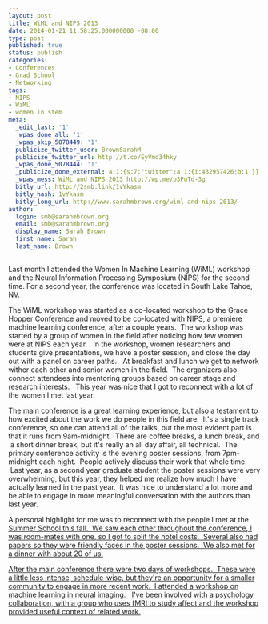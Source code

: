 ```yaml
---
layout: post
title: WiML and NIPS 2013
date: 2014-01-21 11:58:25.000000000 -08:00
type: post
published: true
status: publish
categories:
- Conferences
- Grad School
- Networking
tags:
- NIPS
- WiML
- women in stem
meta:
  _edit_last: '1'
  _wpas_done_all: '1'
  _wpas_skip_5078449: '1'
  publicize_twitter_user: BrownSarahM
  publicize_twitter_url: http://t.co/EyVmd34hky
  _wpas_done_5078444: '1'
  _publicize_done_external: a:1:{s:7:"twitter";a:1:{i:432957426;b:1;}}
  _wpas_mess: WiML and NIPS 2013 http://wp.me/p3PuTd-3g
  bitly_url: http://2smb.link/1vYkasm
  bitly_hash: 1vYkasm
  bitly_long_url: http://www.sarahmbrown.org/wiml-and-nips-2013/
author:
  login: smb@sarahmbrown.org
  email: smb@sarahmbrown.org
  display_name: Sarah Brown
  first_name: Sarah
  last_name: Brown
---
```

Last month I attended the Women In Machine Learning (WiML) workshop and the Neural Information Processing Symposium (NIPS) for the second time. For a second year, the conference was located in South Lake Tahoe, NV.

The WiML workshop was started as a co-located workshop to the Grace Hopper Conference and moved to be co-located with NIPS, a premiere machine learning conference, after a couple years.  The workshop was started by a group of women in the field after noticing how few women were at NIPS each year.   In the workshop, women researchers and students give presentations, we have a poster session, and close the day out with a panel on career paths.   At breakfast and lunch we get to network wither each other and senior women in the field.  The organizers also connect attendees into mentoring groups based on career stage and research interests.   This year was nice that I got to reconnect with a lot of the women I met last year.

The main conference is a great learning experience, but also a testament to how excited about the work we do people in this field are.  It's a single track conference, so one can attend all of the talks, but the most evident part is that it runs from 9am-midnight.  There are coffee breaks, a lunch break, and  a short dinner break, but it's really an all day affair, all technical.  The primary conference activity is the evening poster sessions, from 7pm-midnight each night.  People actively discuss their work that whole time.  Last year, as a second year graduate student the poster sessions were very overwhelming, but this year, they helped me realize how much I have actually learned in the past year.  It was nice to understand a lot more and be able to engage in more meaningful conversation with the authors than last year.

A personal highlight for me was to reconnect with the people I met at the <a title="Machine Learning Summer School" href="http://sarahmbrown.org/2013/09/19/machine-learning-summer-school/">Summer School this fall.  We saw each other throughout the conference, I was room-mates with one, so I got to split the hotel costs.  Several also had papers so they were friendly faces in the poster sessions.  We also met for a dinner with about 20 of us.

After the main conference there were two days of workshops.  These were a little less intense, schedule-wise, but they're an opportunity for a smaller community to engage in more recent work.  I attended a workshop on machine learning in neural imaging.   I've been involved with a psychology collaboration, with a group who uses fMRI to study affect and the workshop provided useful context of related work.

